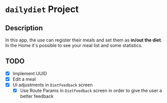 # `dailydiet` Project

## Description

In this app, the use can register their meals and set them as **in/out the diet**. In the Home it's possible to see your meal list and some statistics.


## TODO
- [X] Implement UUID
- [X] Edit a meal
- [X] UI adjustments in `DietFeedback` screen
  - [X] Use Route Params in `DietFeedback` screen in order to give the user a better feedback

